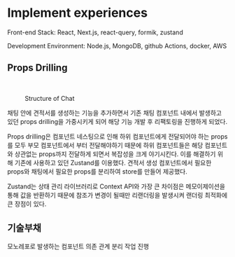 # Implement experiences



Front-end Stack: React, Next.js, react-query, formik, zustand

Development Environment: Node.js, MongoDB, github Actions, docker, AWS



## Props Drilling

<div align="left">

<figure><img src="../.gitbook/assets/스크린샷 2024-02-01 오후 11.19.33.png" alt="" width="375"><figcaption><p>Structure of Chat</p></figcaption></figure>

</div>

채팅 안에 견적서를 생성하는 기능을 추가하면서 기존 채팅 컴포넌트 내에서 발생하고 있던 props drilling을 가중시키게 되어 해당 기능 개발 후 리팩토링을 진행하게 되었다.

Props drilling은 컴포넌트 네스팅으로 인해 하위 컴포넌트에게 전달되어야 하는 props를 모두 부모 컴포넌트에서 부터 전달해야하기 때문에 하위 컴포넌트들은 해당 컴포넌트와 상관없는 props까지 전달하게 되면서 복잡성을 크게 야기시킨다. 이를 해결하기 위해 기존에 사용하고 있던 Zustand를 이용했다. 견적서 생성 컴포넌트에서 필요한 props와 채팅에서 필요한 props를 분리하여 store를 만들어 제공했다.

Zustand는 상태 관리 라이브러리로 Context API와 가장 큰 차이점은 메모이제이션을 통해 값을 반환하기 때문에 참조가 변경이 될때만 리랜더링을 발생시켜 랜더링 최적화에 큰 장점이 있다.



## 기술부채

모노레포로 발생하는 컴포넌트 의존 관계 분리 작업 진행
